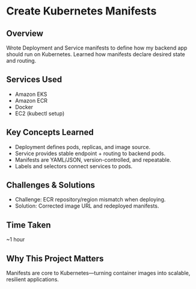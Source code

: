 # Create Kubernetes Manifests

## Overview
Wrote Deployment and Service manifests to define how my backend app should run on Kubernetes. Learned how manifests declare desired state and routing.

## Services Used
- Amazon EKS  
- Amazon ECR  
- Docker  
- EC2 (kubectl setup)  

## Key Concepts Learned
- Deployment defines pods, replicas, and image source.  
- Service provides stable endpoint + routing to backend pods.  
- Manifests are YAML/JSON, version-controlled, and repeatable.  
- Labels and selectors connect services to pods.  

## Challenges & Solutions
- Challenge: ECR repository/region mismatch when deploying.  
- Solution: Corrected image URL and redeployed manifests.  

## Time Taken
~1 hour  

## Why This Project Matters
Manifests are core to Kubernetes—turning container images into scalable, resilient applications.
